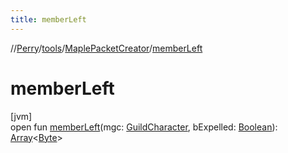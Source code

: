 ```yaml
---
title: memberLeft
---
```

//[Perry](../../../index.html)/[tools](../index.html)/[MaplePacketCreator](index.html)/[memberLeft](member-left.html)



# memberLeft



[jvm]\
open fun [memberLeft](member-left.html)(mgc: [GuildCharacter](../../net.server.guild/-guild-character/index.html), bExpelled: [Boolean](https://kotlinlang.org/api/latest/jvm/stdlib/kotlin/-boolean/index.html)): [Array](https://kotlinlang.org/api/latest/jvm/stdlib/kotlin/-array/index.html)<[Byte](https://kotlinlang.org/api/latest/jvm/stdlib/kotlin/-byte/index.html)>




